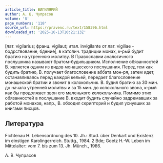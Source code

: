 ```yaml
---
article_title: ВИГИЛЯРИЙ
author: А. В. Чупрасов
volume: '8'
page_numbers: '118'
source_url: https://pravenc.ru/text/158396.html
downloaded_at: '2025-10-13T10:21:13Z'
---
```


[лат. vigilarius; франц. vigilaut; итал. invigilante от лат. vigiliae - бодрствование, бдение], в католич. традиции монах, к-рый будит братию на утреннюю молитву. В Православии аналогичного послушника называют братом-будильщиком. Исполнение обязанностей В. является одним из видов монашеского послушания. Перед тем как будить братию, В. получает благословение аббата мон-ря, затем идет, останавливаясь перед каждой кельей, передает благословение монашеской братии и звонит в колокольчик. В. будил братию за 30 мин. до начала утренней молитвы и за 15 мин. до колокольного звона, к-рый как бы продолжает звон его маленького колокольчика. Помимо этих обязанностей в послушание В. входит будить случайно задремавших за работой монахов, напр., В. обходил скрипторий и будил уснувших за книгами писцов.

## Литература

Fichtenau H. Lebensordnung des 10. Jh.: Stud. über Denkart und Existenz im einstigen Karolingerreich. Stuttg., 1984. 2 Bde; Goetz H.-W. Leben im Mittelalter: vom 7. bis zum 13. Jh. Münch., 1986.

А. В. Чупрасов
